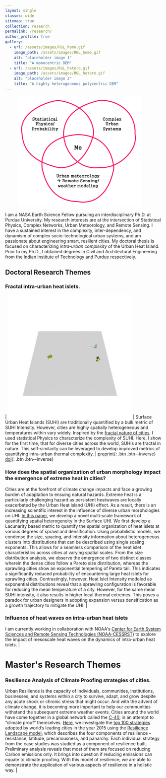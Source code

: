 ```yaml
---
layout: single
classes: wide
sitemap: true
collection: research
permalink: /research/
author_profile: true
gallery:
  - url: /assets/images/RGL_homo.gif
    image_path: /assets/images/RGL_homo.gif
    alt: "placeholder image 1"
    title: "A monocentric DEM"
  - url: /assets/images/RGL_hetero.gif
    image_path: /assets/images/RGL_hetero.gif
    alt: "placeholder image 2"
    title: "A highly heterogeneous polycentric DEM"
---
```



<figure style="width: 400px" class="align-right">
  <img src="/assets/images/Research-Venn.png" alt="Research Venn">
</figure>

I am a NASA Earth Science Fellow pursuing an interdisciplinary Ph.D. at Purdue University. My research interests are at the intersection of Statistical Physics, Complex Networks, Urban Meteorology, and Remote Sensing. I have a sustained interest in the complexity, inter-dependency, and dynamism of complex socio-technological urban systems, and am passionate about engineering smart, resilient cities. My doctoral thesis is focused on characterizing *intra-urban complexity* of the Urban Heat Island. Prior to my Ph.D., I obtained degrees in Civil and Architectural Engineering from the Indian Institute of Technology and Purdue respectively.


## Doctoral Research Themes

### Fractal intra-urban heat islets.

| <img src="/assets/images/RGL_hetero.gif" width="400px" alt=""> | Surface Urban Heat Islands (SUHI) are traditionally quantified by a bulk metric of SUHI Intensity. However, cities are highly spatially heterogeneous and temperatures within vary widely. Inspired by the [fractal nature of cities](http://www.complexcity.info/), I used statistical Physics to characterize the complexity of SUHI. Here, I show for the first time, that for diverse cities across the world, SUHIs are fractal in nature. This self-similarity can be leveraged to develop improved metrics of quantifying intra-urban thermal complexity. | [preprint](https://eartharxiv.org/t9s3g){: .btn .btn--inverse} [doi](https://doi.org/10.1117/12.2501441){: .btn .btn--inverse} 


### How does the spatial organization of urban morphology impact the emergence of extreme heat in cities?

Cities are at the forefront of climate change impacts and face a growing burden of adaptation to ensuing natural hazards. Extreme heat is a particularly challenging hazard as persistent heatwaves are locally exacerbated by the Urban Heat Island (UHI) effect. As a result, there is an increasing scientific interest in the influence of diverse urban morphologies on UHI. [In this paper](https://eartharxiv.org/gxj9m/), we develop a novel multi-scale framework of quantifying spatial heterogeneity in the Surface UHI. We first develop a Lacunarity based metric to quantify the spatial organization of heat islets at various degrees of sprawl and densification. Using probabilistic models, we condense the size, spacing, and intensity information about heterogeneous clusters into distributions that can be described using single scaling exponents. This allows for a seamless comparison of the heat islet characteristics across cities at varying spatial scales. From the size distribution analysis, we observe the emergence of two distinct classes wherein the dense cities follow a Pareto size distribution, whereas the sprawling cities show an exponential tempering of Pareto tail. This indicates a significantly reduced probability of encountering large heat islets for sprawling cities. Contrastingly, however, Heat Islet Intensity modeled as exponential distributions reveal that a sprawling configuration is favorable for reducing the mean temperature of a city. However, for the same mean SUHI intensity, it also results in higher local thermal extremes. This poses a paradox for urban designers in adopting expansion versus densification as a growth trajectory to mitigate the UHI. |

### Influence of heat waves on intra-urban heat islets

I am currently working in collaboration with NOAA's [Center for Earth System Sciences and Remote Sensing Technologies (NOAA-CESSRST)](https://www.noaacrest.org/) to explore the impact of mesoscale heat waves on the dynamics of intra-urban heat islets. |

<!--
{% include gallery caption="Representing Land Surface Temperatures as Digital Elevation Models (DEM) where elevation and color indicate temperature. This is a schematic gif showing percentile based thresholding of fractal landscapes." %}
-->


# Master's Research Themes

### Resilience Analysis of Climate Proofing strategies of cities.

Urban Resilience is the capacity of individuals, communities, institutions, businesses, and systems within a city to survive, adapt, and grow despite any acute shock or chronic stress that might occur. And with the advent of climate change, it is becoming more important to help our communities withstand the subsequent extreme weather events. Cities around the world have come together in a global network called the [C-40](https://www.c40.org/), in an attempt to “climate proof” themselves. [Here](/assets/files/C40_report.pdf), we investigate the [top 100 strategies](https://issuu.com/sustainia/docs/cities100) adopted by world’s leading cities in the year 2015 using the [Resilience Landscape model](https://www.ecologyandsociety.org/vol9/iss2/art5/inline.html), which describes the four components of resilience – resistance, latitude, precariousness, and panarchy. Each individual strategy from the case studies was studied as a component of resilience built. Preliminary analysis reveals that most of them are focused on reducing Carbon emissions only. It brings into question if reducing emissions can equate to climate proofing. With this model of resilience, we are able to demonstrate the application of various aspects of resilience in a holistic way. |

###

<!--
## Building Energy Usage


<!--
This page is under construction
## Intra-urban heat islets

<figure style="width: 850px" class="align-center">
  <img src="/assets/images/World_Map.png" alt="">
</figure>

-->
